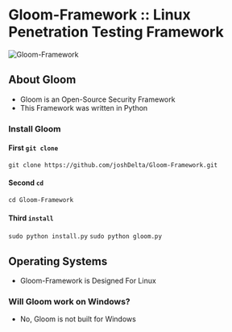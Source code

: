 # Gloom-Framework :: Linux Penetration Testing Framework
![Gloom-Framework](https://cdn.discordapp.com/attachments/326154623784321024/350411765844017152/gloom.png) 
## About Gloom
- Gloom is an Open-Source Security Framework
- This Framework was written in Python
### Install Gloom
#### First ``git clone``
  ``git clone https://github.com/joshDelta/Gloom-Framework.git``
#### Second ``cd``
  ``cd Gloom-Framework``
#### Third ``install``
  ``sudo python install.py``
  ``sudo python gloom.py``
## Operating Systems
- Gloom-Framework is Designed For Linux
### Will Gloom work on Windows?
- No, Gloom is not built for Windows

